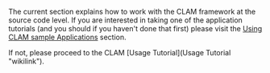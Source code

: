 The current section explains how to work with the CLAM framework at the source code level. If you are interested in taking one of the application tutorials (and you should if you haven't done that first) please visit the [Using CLAM sample Applications](Manual_Apps "wikilink") section.

If not, please proceed to the CLAM [Usage Tutorial](Usage Tutorial "wikilink").
